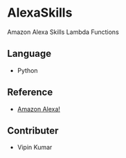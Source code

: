 
# AlexaSkills
Amazon Alexa Skills Lambda Functions

## Language
- Python

## Reference
- [Amazon Alexa!](alexa.amazon.com)

## Contributer
- Vipin Kumar 


